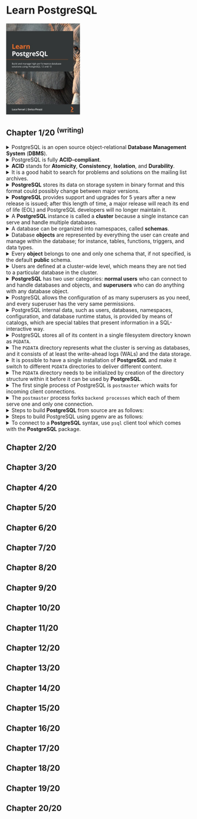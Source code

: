 # Learn PostgreSQL
<img src="../covers/9781838985288.jpg" width="200"/>

## Chapter 1/20 <sup>(writing)</sup>

<details>
<summary>PostgreSQL is an open source object-relational <b>Database Management System</b> (<b>DBMS</b>).</summary>

>
>
> ---
> **Resources**
> -
> ---
> **References**
> ---
</details>

<details>
<summary>PostgreSQL is fully <b>ACID-compliant</b>.</summary>

>
>
> ---
> **Resources**
> -

> **References**
> ---
</details>

<details>
<summary><b>ACID</b> stands for <b>Atomicity</b>, <b>Consistency</b>, <b>Isolation</b>, and <b>Durability</b>.</summary>

> - **Atomicity**: Complex database operations is proccessed as a single instruction.
> - **Consistency**: Data within the database will not be corrupted due to partially performed operations.
> - **Isolation**: Allows database to handle concurrency, without interleaved changes.
> - **Durability**: Database engine is supposed to protect the data it contains, even in the case of software and hardware failures.
>
> ---
> **Resources**
> -
>
> ---
> **References**
> ---
</details>

<details>
<summary>It is a good habit to search for problems and solutions on the mailing list archives.</summary>

>

> **Resources**
> -
>
> ---
> **References**
> - https://www.postgresql.org/list
> ---
</details>

<details>
<summary><b>PostgreSQL</b> stores its data on storage system in binary format and this format could possibly change between major versions.</summary>

>
>
> ---
> **Resources**
> -
> ---
> **References**
> ---
</details>

<details>
<summary><b>PostgreSQL</b> provides support and upgrades for 5 years after a new release is issued; after this length of time, a major release will reach its end of life (EOL) and PostgreSQL developers will no longer maintain it.</summary>

>
>
> ---
> **Resources**
> -
>
> ---
> **References**
> ---
</details>

<details>
<summary>A <b>PostgreSQL</b> instance is called a <b>cluster</b> because a single instance can serve and handle multiple databases.</summary>

>
>
> ---
> **Resources**
> -
> ---
> **References**
> ---
</details>

<details>
<summary>A database can be organized into namespaces, called <b>schemas</b>.</summary>

> Schemas cannot be nested, so they represent a flat namespace.
>
> ---
> **Resources**
> -
>
> ---
> **References**
> ---
</details>

<details>
<summary>Database <b>objects</b> are represented by everything the user can create and manage within the database; for instance, tables, functions, triggers, and data types.</summary>

>
>
> ---
> **Resources**
> -
> ---
> **References**
> ---
</details>

<details>
<summary>Every <b>object</b> belongs to one and only one schema that, if not specified, is the default <b>public</b> schema.</summary>

>
>
> ---
> **Resources**
> -
> ---
> **References**
> ---
</details>

<details>
<summary>Users are defined at a cluster-wide level, which means they are not tied to a particular database in the cluster.</summary>

>
>
> ---
> **Resources**
> -
>
> ---
> **References**
> ---
</details>

<details>
<summary><b>PostgreSQL</b> has two user categories: <b>normal users</b> who can connect to and handle databases and objects, and <b>superusers</b> who can do anything with any database object.</summary>

>
>
> ---
> **Resources**
> -
> ---
> **References**
> ---
</details>

<details>
<summary>PostgreSQL allows the configuration of as many superusers as you need, and every superuser has the very same permissions.</summary>

>
>
> ---
> **Resources**
> -
> ---
> **References**
> ---
</details>

<details>
<summary>PostgreSQL internal data, such as users, databases, namespaces, configuration, and database runtime status, is provided by means of catalogs, which are special tables that present information in a SQL-interactive way.</summary>

>
>
> ---
> **Resources**
> -
> ---
> **References**
> ---
</details>

<details>
<summary>PostgreSQL stores all of its content in a single filesystem directory known as <code>PGDATA</code>.</summary>

>
>
> ---
> **Resources**
> -
>
> ---
> **References**
> ---
</details>

<details>
<summary>The <code>PGDATA</code> directory represents what the cluster is serving as databases, and it consists of at least the write-ahead logs (WALs) and the data storage.</summary>

>
>
> ---
> **Resources**
> -
> ---
> **References**
> ---
</details>

<details>
<summary>It is possible to have a single installation of <b>PostgreSQL</b> and make it switch to different <code>PGDATA</code> directories to deliver different content.</summary>

>
>
> ---
> **Resources**
> -
> ---
> **References**
> ---
</details>

<details>
<summary>The <code>PGDATA</code> directory needs to be initialized by creation of the directory structure within it before it can be used by <b>PostgreSQL</b>.</summary>

>
>
> ---
> **Resources**
> -
>
> ---
> **References**
> ---
</details>

<details>
<summary>The first single process of PostgreSQL is <code>postmaster</code> which waits for incoming client connections.</summary>

>
>
> ---
> **Resources**
> -
> ---
> **References**
> ---
</details>

<details>
<summary>The <code>postmaster</code> process forks <code>backend processes</code> which each of them serve one and only one connection.</summary>

>
>
> ---
> **Resources**
> -
>
> ---
> **References**
> ---
</details>

<details>
<summary>Steps to build <b>PostgreSQL</b> from source are as follows:</summary>

> First build the project:
> 
> ```sh
> git clone https://github.com/postgresql/postgresql
> cd postgresql
> git checkout <latest>
> ./configure --prefix=$HOME/.local
> make
> sudo make install
> ``````
> 
> Create postgres user and initialize database:
> 
> ```sh
> sudo useradd postgres
> sudo mkdir /opt/postgres/14
> sudo chown postgres:postgres /opt/postgres/14
> initdb -D /opt/postgresql/14
> ``````
>
> ---
> **Resources**
> -
> ---
> **References**
> ---
</details>

<details>
<summary>Steps to build PostgreSQL using pgenv are as follows:</summary>

> Prepare script:
> 
> ```sh
> git clone https://github.com/theory/pgenv
> cp pgenv/bin/pgenv ~/.local/bin/
> ``````
> 
> Build database:
> 
> ```sh
> pgenv available
> pgenv build <version>
> ``````
>
> ---
> **Resources**
> -
> ---
> **References**
> ---
</details>

<details>
<summary>To connect to a <b>PostgreSQL</b> syntax, use <code>psql</code> client tool which comes with the <b>PostgreSQL</b> package.</summary>

> ```sh
> psql -U postgres -h localhost template1
> ``````
>
> ---
> **Resources**
> -
>
> ---
> **References**
> ---
</details>

## Chapter 2/20
## Chapter 3/20
## Chapter 4/20
## Chapter 5/20
## Chapter 6/20
## Chapter 7/20
## Chapter 8/20
## Chapter 9/20
## Chapter 10/20
## Chapter 11/20
## Chapter 12/20
## Chapter 13/20
## Chapter 14/20
## Chapter 15/20
## Chapter 16/20
## Chapter 17/20
## Chapter 18/20
## Chapter 19/20
## Chapter 20/20
